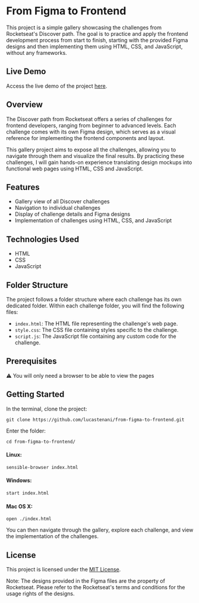 # From Figma to Frontend

This project is a simple gallery showcasing the challenges from Rocketseat's Discover path. The goal is to practice and apply the frontend development process from start to finish, starting with the provided Figma designs and then implementing them using HTML, CSS, and JavaScript, without any frameworks.

## Live Demo

Access the live demo of the project [here](https://lucastenani.github.io/from-figma-to-frontend/).

## Overview

The Discover path from Rocketseat offers a series of challenges for frontend developers, ranging from beginner to advanced levels. Each challenge comes with its own Figma design, which serves as a visual reference for implementing the frontend components and layout.

This gallery project aims to expose all the challenges, allowing you to navigate through them and visualize the final results. By practicing these challenges, I will gain hands-on experience translating design mockups into functional web pages using HTML, CSS and JavaScript.

## Features

- Gallery view of all Discover challenges
- Navigation to individual challenges
- Display of challenge details and Figma designs
- Implementation of challenges using HTML, CSS, and JavaScript

## Technologies Used

- HTML
- CSS
- JavaScript

## Folder Structure

The project follows a folder structure where each challenge has its own dedicated folder. Within each challenge folder, you will find the following files:

- `index.html`: The HTML file representing the challenge's web page.
- `style.css`: The CSS file containing styles specific to the challenge.
- `script.js`: The JavaScript file containing any custom code for the challenge.

## Prerequisites

:warning: You will only need a browser to be able to view the pages

## Getting Started

In the terminal, clone the project:

```
git clone https://github.com/lucastenani/from-figma-to-frontend.git
```

Enter the folder:

```
cd from-figma-to-frontend/
```

#### Linux:

```
sensible-browser index.html
```

#### Windows:

```
start index.html
```

#### Mac OS X:

```
open ./index.html
```

You can then navigate through the gallery, explore each challenge, and view the implementation of the challenges.

## License

This project is licensed under the [MIT License](LICENSE).

Note: The designs provided in the Figma files are the property of Rocketseat. Please refer to the Rocketseat's terms and conditions for the usage rights of the designs.
